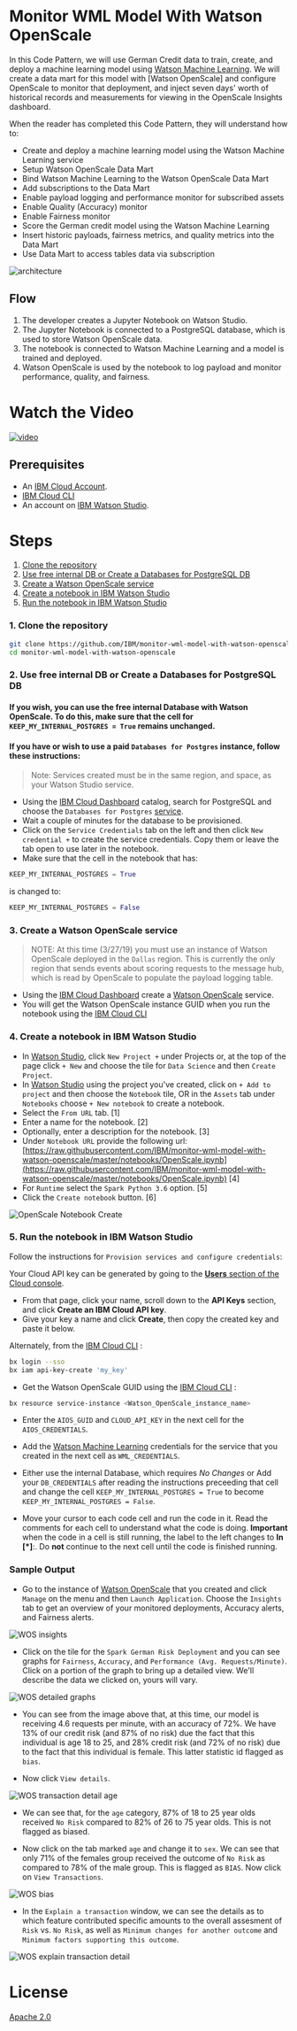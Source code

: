 # Monitor WML Model With Watson OpenScale

In this Code Pattern, we will use German Credit data to train, create, and deploy a machine learning model using [Watson Machine Learning](https://console.bluemix.net/catalog/services/machine-learning). We will create a data mart for this model with [Watson OpenScale] and configure OpenScale to monitor that deployment, and inject seven days' worth of historical records and measurements for viewing in the OpenScale Insights dashboard.

When the reader has completed this Code Pattern, they will understand how to:

* Create and deploy a machine learning model using the Watson Machine Learning service
* Setup Watson OpenScale Data Mart
* Bind Watson Machine Learning to the Watson OpenScale Data Mart
* Add subscriptions to the Data Mart
* Enable payload logging and performance monitor for subscribed assets
* Enable Quality (Accuracy) monitor
* Enable Fairness monitor
* Score the German credit model using the Watson Machine Learning
* Insert historic payloads, fairness metrics, and quality metrics into the Data Mart
* Use Data Mart to access tables data via subscription

![architecture](doc/source/images/architecture.png)

## Flow

1. The developer creates a Jupyter Notebook on Watson Studio.
2. The Jupyter Notebook is connected to a PostgreSQL database, which is used to store Watson OpenScale data.
3. The notebook is connected to Watson Machine Learning and a model is trained and deployed.
4. Watson OpenScale is used by the notebook to log payload and monitor performance, quality, and fairness.

# Watch the Video

[![video](https://i.ytimg.com/vi/S6i4p5IB-7c/0.jpg)](https://youtu.be/S6i4p5IB-7c)

## Prerequisites

* An [IBM Cloud Account](https://cloud.ibm.com).
* [IBM Cloud CLI](https://cloud.ibm.com/docs/cli/index.html#overview)
* An account on [IBM Watson Studio](https://dataplatform.cloud.ibm.com/).

# Steps

1. [Clone the repository](#1-clone-the-repository)
1. [Use free internal DB or Create a Databases for PostgreSQL DB](#2-use-free-internal-db-or-create-a-databases-for-postgresql-db)
1. [Create a Watson OpenScale service](#3-create-a-watson-openscale-service)
1. [Create a notebook in IBM Watson Studio](#4-create-a-notebook-in-ibm-watson-studio)
1. [Run the notebook in IBM Watson Studio](#5-run-the-notebook-in-ibm-watson-studio)

### 1. Clone the repository

```bash
git clone https://github.com/IBM/monitor-wml-model-with-watson-openscale
cd monitor-wml-model-with-watson-openscale
```

### 2. Use free internal DB or Create a Databases for PostgreSQL DB

#### If you wish, you can use the free internal Database with Watson OpenScale. To do this, make sure that the cell for `KEEP_MY_INTERNAL_POSTGRES = True` remains unchanged.

#### If you have or wish to use a paid `Databases for Postgres` instance, follow these instructions:

> Note: Services created must be in the same region, and space, as your Watson Studio service.

* Using the [IBM Cloud Dashboard](https://cloud.ibm.com/catalog) catalog, search for PostgreSQL and choose the `Databases for Postgres` [service](https://console.bluemix.net/catalog/services/databases-for-postgresql).
* Wait a couple of minutes for the database to be provisioned.
* Click on the `Service Credentials` tab on the left and then click `New credential +` to create the service credentials. Copy them or leave the tab open to use later in the notebook.
* Make sure that the cell in the notebook that has:

```python
KEEP_MY_INTERNAL_POSTGRES = True
```

is changed to:

```python
KEEP_MY_INTERNAL_POSTGRES = False
```

### 3. Create a Watson OpenScale service

> NOTE: At this time (3/27/19) you must use an instance of Watson OpenScale deployed in the `Dallas` region. This is currently the only region that sends events about scoring requests to the message hub, which is read by OpenScale to populate the payload logging table.

* Using the [IBM Cloud Dashboard]() create a [Watson OpenScale](https://cloud.ibm.com/catalog/services/ai-openscale) service.
* You will get the Watson OpenScale instance GUID when you run the notebook using the [IBM Cloud CLI](https://cloud.ibm.com/catalog/services/ai-openscale)

### 4. Create a notebook in IBM Watson Studio

* In [Watson Studio](https://dataplatform.cloud.ibm.com/), click `New Project +` under Projects or, at the top of the page click `+ New` and choose the tile for `Data Science` and then `Create Project`.
* In [Watson Studio](https://dataplatform.cloud.ibm.com/) using the project you've created, click on `+ Add to project` and then choose the  `Notebook` tile, OR in the `Assets` tab under `Notebooks` choose `+ New notebook` to create a notebook.
* Select the `From URL` tab. [1]
* Enter a name for the notebook. [2]
* Optionally, enter a description for the notebook. [3]
* Under `Notebook URL` provide the following url: [https://raw.githubusercontent.com/IBM/monitor-wml-model-with-watson-openscale/master/notebooks/OpenScale.ipynb](https://raw.githubusercontent.com/IBM/monitor-wml-model-with-watson-openscale/master/notebooks/OpenScale.ipynb) [4]
* For `Runtime` select the `Spark Python 3.6` option. [5]
* Click the `Create notebook` button. [6]

![OpenScale Notebook Create](doc/source/images/OpenScaleNotebookCreate.png)

### 5. Run the notebook in IBM Watson Studio

Follow the instructions for `Provision services and configure credentials`:

Your Cloud API key can be generated by going to the [**Users** section of the Cloud console](https://cloud.ibm.com/iam#/users).
* From that page, click your name, scroll down to the **API Keys** section, and click **Create an IBM Cloud API key**.
* Give your key a name and click **Create**, then copy the created key and paste it below.

Alternately, from the [IBM Cloud CLI](https://console.bluemix.net/docs/cli/reference/ibmcloud/download_cli.html#install_use) :

```bash
bx login --sso
bx iam api-key-create 'my_key'
```

* Get the Watson OpenScale GUID using the [IBM Cloud CLI](https://console.bluemix.net/docs/cli/reference/ibmcloud/download_cli.html#install_use) :

```bash
bx resource service-instance <Watson_OpenScale_instance_name>
```

* Enter the `AIOS_GUID` and `CLOUD_API_KEY` in the next cell for the `AIOS_CREDENTIALS`.
* Add the [Watson Machine Learning](https://cloud.ibm.com/catalog/services/machine-learning) credentials for the service that you created in the next cell as `WML_CREDENTIALS`.
* Either use the internal Database, which requires *No Changes* or Add your `DB_CREDENTIALS` after reading the instructions preceeding that cell and change the cell `KEEP_MY_INTERNAL_POSTGRES = True` to become `KEEP_MY_INTERNAL_POSTGRES = False`.

* Move your cursor to each code cell and run the code in it. Read the comments for each cell to understand what the code is doing. **Important** when the code in a cell is still running, the label to the left changes to **In [\*]**:.
  Do **not** continue to the next cell until the code is finished running.

### Sample Output

* Go to the instance of [Watson OpenScale](https://aiopenscale.cloud.ibm.com/aiopenscale/insights) that you created and click `Manage` on the menu and then `Launch Application`. Choose the `Insights` tab to get an overview of your monitored deployments, Accuracy alerts, and Fairness alerts.

![WOS insights](doc/source/images/WOSinsights.png)

* Click on the tile for the `Spark German Risk Deployment` and you can see graphs for `Fairness`, `Accuracy`, and `Performance (Avg. Requests/Minute)`. Click on a portion of the graph to bring up a detailed view. We'll describe the data we clicked on, yours will vary.

![WOS detailed graphs](doc/source/images/WOSdetailedGraphs.png)

* You can see from the image above that, at this time, our model is receiving 4.6 requests per minute, with an accuracy of 72%. We have 13% of our credit risk (and 87% of no risk) due the fact that this individual is age 18 to 25, and 28% credit risk (and 72% of no risk) due to the fact that this individual is female. This latter statistic id flagged as `bias`.

* Now click `View details`.

![WOS transaction detail age](doc/source/images/WOStransactionDetailAge.png)

* We can see that, for the `age` category, 87% of 18 to 25 year olds received `No Risk` compared to 82% of 26 to 75 year olds. This is not flagged as biased.

* Now click on the tab marked `age` and change it to `sex`. We can see that only 71% of the females group received the outcome of `No Risk` as compared to 78% of the male group. This is flagged as `BIAS`. Now click on `View Transactions`.

![WOS bias](doc/source/images/WOSbias.png)

* In the `Explain a transaction` window, we can see the details as to which feature contributed specific amounts to the overall assesment of `Risk` vs. `No Risk`, as well as `Minimum changes for another outcome` and `Minimum factors supporting this outcome`.

![WOS explain transaction detail](doc/source/images/WOSexplainTransactionDetail.png)

# License
[Apache 2.0](LICENSE)
